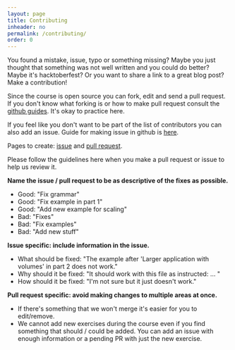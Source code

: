 ```yaml
---
layout: page
title: Contributing
inheader: no
permalink: /contributing/
order: 0
---
```


You found a mistake, issue, typo or something missing? Maybe you just thought that something was not well written and you could do better? Maybe it's hacktoberfest? Or you want to share a link to a great blog post? Make a contribution!

Since the course is open source you can fork, edit and send a pull request. If you don't know what forking is or how to make pull request consult the [github guides](https://guides.github.com/activities/hello-world/). It's okay to practice here.

If you feel like you don't want to be part of the list of contributors you can also add an issue. Guide for making issue in github is [here](https://help.github.com/en/articles/creating-an-issue).

Pages to create: [issue](https://github.com/docker-hy/docker-hy.github.io/issues) and [pull request](https://github.com/docker-hy/docker-hy.github.io/pulls).

Please follow the guidelines here when you make a pull request or issue to help us review it.

**Name the issue / pull request to be as descriptive of the fixes as possible.**

- Good: "Fix grammar"
- Good: "Fix example in part 1"
- Good: "Add new example for scaling"
- Bad: "Fixes"
- Bad: "Fix examples"
- Bad: "Add new stuff"

**Issue specific: include information in the issue.**

- What should be fixed: "The example after 'Larger application with volumes' in part 2 does not work."
- Why should it be fixed: "It should work with this file as instructed: ... "
- How should it be fixed: "I'm not sure but it just doesn't work."

**Pull request specific: avoid making changes to multiple areas at once.**

- If there's something that we won't merge it's easier for you to edit/remove.
- We cannot add new exercises during the course even if you find something that should / could be added. You can add an issue with enough information or a pending PR with just the new exercise.
